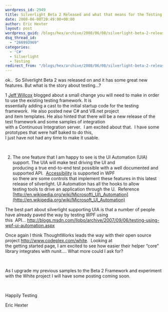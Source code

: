 ```yaml
---
wordpress_id: 2949
title: Silverlight Beta 2 Released and what that means for the Testing Framework.
date: 2008-06-08T20:49:00+00:00
author: Eric Hexter
layout: post
wordpress_guid: /blogs/hex/archive/2008/06/08/silverlight-beta-2-released-and-what-that-means-for-the-testing-framework.aspx
dsq_thread_id:
  - "266993969"
categories:
  - 'C#'
  - Silverlight
  - Testing
redirect_from: "/blogs/hex/archive/2008/06/08/silverlight-beta-2-released-and-what-that-means-for-the-testing-framework.aspx/"
---
```

ok..&nbsp; So Silverlight Beta 2 was released on and it has some great new features. But what is the story about testing&#8230;?


  


  
1 [Jeff Willcox](http://www.jeff.wilcox.name/2008/06/06/unit-testing-templates-for-microsoft-silverlight-2-beta-2/) blogged about a small change you will need to make in order to use the existing testing framework. It is   
essentially adding a cast to the initial startup code for the testing framework.&nbsp; He also posted new C# and VB.net project  
and item templates. He also hinted that there will be a new release of the test framework and some samples of integration  
with a Continuous Integration server.&nbsp; I am excited about that.&nbsp; I have some prototypes that were half baked to do this,  
I just have not had any time to make it usable.


  


&nbsp;


  


2. The one feature that I am happy to see is the UI Automation (UIA) support. The UIA will make test driving the UI and   
producing a true end-to-end test possible with a well documented and supported API.&nbsp; [Accessibility](http://msdn.microsoft.com/en-us/library/ms753388.aspx "Accessibility") is supported in WPF  
so there are some controls that implement these features in this latest release of silverlight. UI Automation has all the hooks to allow   
testing tools to drive an application through the U.&nbsp; Reference [http://en.wikipedia.org/wiki/Microsoft\_UI\_Automation](http://en.wikipedia.org/wiki/Microsoft_UI_Automation)&nbsp;


  


The best part about silverlight supporting UIA is that a number of people have already paved the way by testing WPF using  
this&nbsp; API&#8230; <http://blogs.msdn.com/llobo/archive/2007/09/06/testing-using-wpf-ui-automation.aspx>&nbsp; 


  


Once again I think ThoughtWorks leads the way with their open source project <http://www.codeplex.com/white>.&nbsp; Looking at  
the getting started page, I am excited to see how easier their helper &#8220;core&#8221; library integrates with nunit&#8230;. What more could I ask for?


  


&nbsp;


  


As I upgrade my previous samples to the Beta 2 Framework and experiment with the White project I will have some posting coming soon.


  


&nbsp;


  


Happily Testing


  


Eric Hexter


  


&nbsp;


  


&nbsp;


  


&nbsp;


  


&nbsp;


  


&nbsp;


  


&nbsp;
